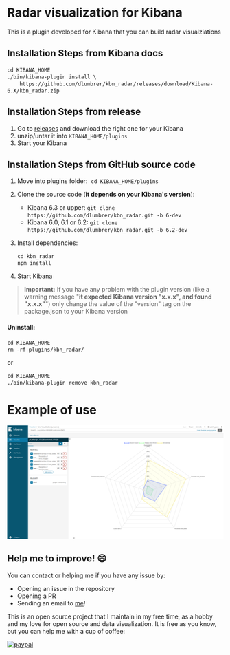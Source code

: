 # Radar visualization for Kibana

This is a plugin developed for Kibana that you can build radar visualziations

## Installation Steps from Kibana docs

    cd KIBANA_HOME
    ./bin/kibana-plugin install \
        https://github.com/dlumbrer/kbn_radar/releases/download/Kibana-6.X/kbn_radar.zip


## Installation Steps from release

1. Go to [releases](https://github.com/dlumbrer/kbn_radar/releases "Go to releases!") and download the right one for your Kibana
2. unzip/untar it into `KIBANA_HOME/plugins`
3. Start your Kibana


## Installation Steps from GitHub source code

1. Move into plugins folder:  `cd KIBANA_HOME/plugins`
2. Clone the source code (**it depends on your Kibana's version**):
    - Kibana 6.3 or upper: `git clone https://github.com/dlumbrer/kbn_radar.git -b 6-dev`
    - Kibana 6.0, 6.1 or 6.2: `git clone https://github.com/dlumbrer/kbn_radar.git -b 6.2-dev`

3. Install dependencies:
      ```
      cd kbn_radar
      npm install
      ```
4. Start Kibana

> **Important:** If you have any problem with the plugin version (like a warning message "**it expected Kibana version "x.x.x", and found "x.x.x"**") only change the value of the "version" tag on the package.json to your Kibana version


#### Uninstall:
```
cd KIBANA_HOME
rm -rf plugins/kbn_radar/
```
or
```
cd KIBANA_HOME
./bin/kibana-plugin remove kbn_radar
```


# Example of use

![Example](public/images/radar_example.png)


## Help me to improve! :smile:

You can contact or helping me if you have any issue by:

- Opening an issue in the repository
- Opening a PR
- Sending an email to [me](mailto:dmorenolumb@gmail.com)!

This is an open source project that I maintain in my free time, as a hobby and my love for open source and data visualization. It is free as you know, but you can help me with a cup of coffee:

[![paypal](https://www.paypalobjects.com/en_US/i/btn/btn_donateCC_LG.gif)](https://www.paypal.com/cgi-bin/webscr?cmd=_s-xclick&hosted_button_id=HHPTP787VZVZL)
